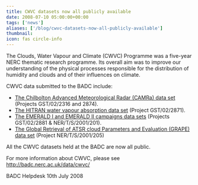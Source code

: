 ```yaml
---
title: CWVC datasets now all publicly available
date: 2008-07-10 05:00:00+00:00
tags: ['news']
aliases: ['/blog/cwvc-datasets-now-all-publicly-available']
thumbnail: 
icon: fas circle-info
---
```

 
 

The Clouds, Water Vapour and Climate (CWVC) Programme was a five-year NERC thematic research programme. Its overall aim was to improve our understanding of the physical processes responsible for the distribution of humidity and clouds and of their influences on climate. 
 
CWVC data submitted to the BADC include:
* [The Chilbolton Advanced Meteorological Radar (CAMRa) data set](/no-longer-available) (Projects GST/02/2316 and 2874).
* [The HITRAN water vapour absorption data set](/no-longer-available) (Project GST/02/2871).
* [The EMERALD I and EMERALD II campaigns data sets](/no-longer-available) (Projects GST/02/2881 & NER/T/S/2001/201).
* [The Global Retrieval of ATSR cloud Parameters and Evaluation (GRAPE) data set](/no-longer-available) (Project NER/T/S/2001/205)


All the CWVC datasets held at the BADC are now all public.


 


 For more information about CWVC, please see <http://badc.nerc.ac.uk/data/cwvc/>


 
BADC Helpdesk
10th July 2008




